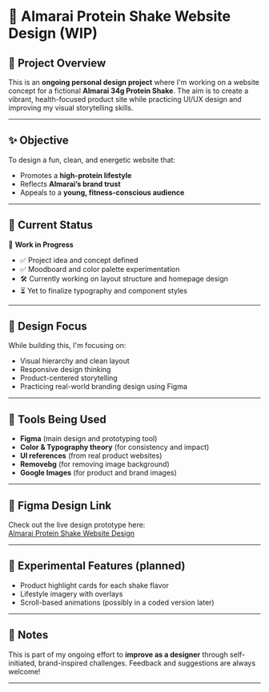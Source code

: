 # 🥤 Almarai Protein Shake Website Design (WIP)

## 🎯 Project Overview  
This is an **ongoing personal design project** where I'm working on a website concept for a fictional **Almarai 34g Protein Shake**. The aim is to create a vibrant, health-focused product site while practicing UI/UX design and improving my visual storytelling skills.

---

## ✨ Objective  
To design a fun, clean, and energetic website that:
- Promotes a **high-protein lifestyle**
- Reflects **Almarai’s brand trust**
- Appeals to a **young, fitness-conscious audience**

---

## 🚧 Current Status  
🔄 **Work in Progress**  
- ✅ Project idea and concept defined  
- ✅ Moodboard and color palette experimentation  
- 🛠️ Currently working on layout structure and homepage design  
- ⏳ Yet to finalize typography and component styles  

---

## 🧠 Design Focus  
While building this, I'm focusing on:
- Visual hierarchy and clean layout  
- Responsive design thinking  
- Product-centered storytelling  
- Practicing real-world branding design using Figma  

---

## 🧰 Tools Being Used  
- **Figma** (main design and prototyping tool)  
- **Color & Typography theory** (for consistency and impact)  
- **UI references** (from real product websites)
- **Removebg** (for removing image background)
- **Google Images** (for product and brand images) 

---

## 🔗 Figma Design Link  
Check out the live design prototype here:  
[Almarai Protein Shake Website Design](https://www.figma.com/design/csQPGjgKtsOl0qxyC69bVe/Almarai-Product-Design?node-id=0-1&t=UXtNJzhNUZAXqEuJ-1)  

---

## 🧪 Experimental Features (planned)  
- Product highlight cards for each shake flavor  
- Lifestyle imagery with overlays  
- Scroll-based animations (possibly in a coded version later)

---

## 📌 Notes  
This is part of my ongoing effort to **improve as a designer** through self-initiated, brand-inspired challenges. Feedback and suggestions are always welcome!

---
 


